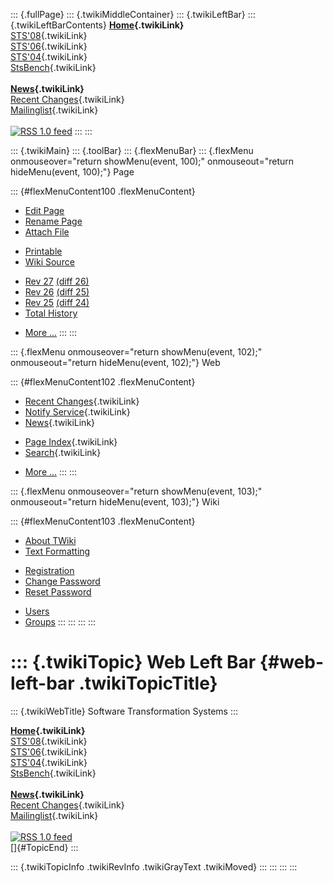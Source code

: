 ::: {.fullPage}
::: {.twikiMiddleContainer}
::: {.twikiLeftBar}
::: {.twikiLeftBarContents}
**[Home](WebHome){.twikiLink}**\
[STS\'08](STS08){.twikiLink}\
[STS\'06](http://www.program-transformation.org/Sts/STS06){.twikiLink}\
[STS\'04](STS04){.twikiLink}\
[StsBench](StsBench){.twikiLink}\
\
**[News](WebNews){.twikiLink}**\
[Recent Changes](WebChanges){.twikiLink}\
[Mailinglist](MailingList){.twikiLink}\
\
[![](../pub/rss.gif "RSS 1.0 feed")](WebRss@skin=rss)
:::
:::

::: {.twikiMain}
::: {.toolBar}
::: {.flexMenuBar}
::: {.flexMenu onmouseover="return showMenu(event, 100);" onmouseout="return hideMenu(event, 100);"}
Page

::: {#flexMenuContent100 .flexMenuContent}
-   [Edit
    Page](http://www.program-transformation.org/edit/Sts/WebLeftBar?t=1536827752)
-   [Rename
    Page](http://www.program-transformation.org/rename/Sts/WebLeftBar)
-   [Attach
    File](http://www.program-transformation.org/attach/Sts/WebLeftBar)

<!-- -->

-   [Printable](http://www.program-transformation.org/view/Sts/WebLeftBar?skin=print.pattern)
-   [Wiki
    Source](http://www.program-transformation.org/view/Sts/WebLeftBar?skin=text&raw=on&contenttype=text/plain)

<!-- -->

-   [Rev
    27](http://www.program-transformation.org/view/Sts/WebLeftBar?rev=1.27)
    [(diff 26)](http://www.program-transformation.org/rdiff/Sts/WebLeftBar?rev1=1.27&rev2=1.26)
-   [Rev
    26](http://www.program-transformation.org/view/Sts/WebLeftBar?rev=1.26)
    [(diff 25)](http://www.program-transformation.org/rdiff/Sts/WebLeftBar?rev1=1.26&rev2=1.25)
-   [Rev
    25](http://www.program-transformation.org/view/Sts/WebLeftBar?rev=1.25)
    [(diff 24)](http://www.program-transformation.org/rdiff/Sts/WebLeftBar?rev1=1.25&rev2=1.24)
-   [Total
    History](http://www.program-transformation.org/rdiff/Sts/WebLeftBar)

<!-- -->

-   [More
    \...](http://www.program-transformation.org/oops/Sts/WebLeftBar?template=oopsmore&param1=1.27&param2=1.27)
:::
:::

::: {.flexMenu onmouseover="return showMenu(event, 102);" onmouseout="return hideMenu(event, 102);"}
Web

::: {#flexMenuContent102 .flexMenuContent}
-   [Recent Changes](WebChanges){.twikiLink}
-   [Notify Service](WebNotify){.twikiLink}
-   [News](WebNews){.twikiLink}

<!-- -->

-   [Page Index](WebIndex){.twikiLink}
-   [Search](WebSearch){.twikiLink}

<!-- -->

-   [More
    \...](http://www.program-transformation.org/oops/Sts/WebLeftBar?template=oopsmore&param1=1.27&param2=1.27)
:::
:::

::: {.flexMenu onmouseover="return showMenu(event, 103);" onmouseout="return hideMenu(event, 103);"}
Wiki

::: {#flexMenuContent103 .flexMenuContent}
-   [About
    TWiki](http://www.program-transformation.org/view/TWiki/WebHome)
-   [Text
    Formatting](http://www.program-transformation.org/view/TWiki/TextFormattingRules)

<!-- -->

-   [Registration](http://www.program-transformation.org/view/TWiki/TWikiRegistration)
-   [Change
    Password](http://www.program-transformation.org/view/TWiki/ChangePassword)
-   [Reset
    Password](http://www.program-transformation.org/view/TWiki/ResetPassword)

<!-- -->

-   [Users](http://www.program-transformation.org/view/Main/TWikiUsers)
-   [Groups](http://www.program-transformation.org/view/Main/TWikiGroups)
:::
:::
:::
:::

::: {.twikiTopic}
Web Left Bar {#web-left-bar .twikiTopicTitle}
============

::: {.twikiWebTitle}
Software Transformation Systems
:::

**[Home](WebHome){.twikiLink}**\
[STS\'08](STS08){.twikiLink}\
[STS\'06](http://www.program-transformation.org/Sts/STS06){.twikiLink}\
[STS\'04](STS04){.twikiLink}\
[StsBench](StsBench){.twikiLink}\
\
**[News](WebNews){.twikiLink}**\
[Recent Changes](WebChanges){.twikiLink}\
[Mailinglist](MailingList){.twikiLink}\
\
[![](../pub/rss.gif "RSS 1.0 feed")](WebRss@skin=rss)\
[]{#TopicEnd}
:::

::: {.twikiTopicInfo .twikiRevInfo .twikiGrayText .twikiMoved}
:::
:::
:::
:::
